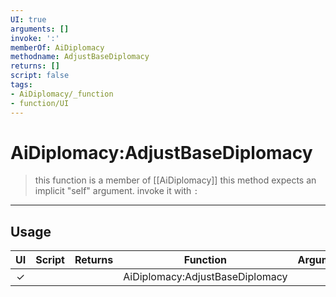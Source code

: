 ```yaml
---
UI: true
arguments: []
invoke: ':'
memberOf: AiDiplomacy
methodname: AdjustBaseDiplomacy
returns: []
script: false
tags:
- AiDiplomacy/_function
- function/UI
---
```

# AiDiplomacy:AdjustBaseDiplomacy
> this function is a member of [[AiDiplomacy]]
> this method expects an implicit "self" argument. invoke it with `:`
-----
## Usage
|  UI | Script | Returns | Function | Arguments |
|:---:|:------:|-------:|:--------:|:---------|
|✓| ||AiDiplomacy:AdjustBaseDiplomacy||

